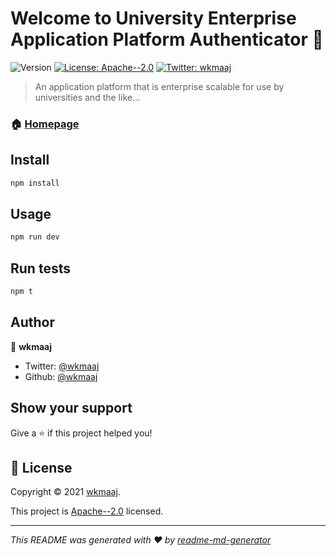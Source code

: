 # Welcome to University Enterprise Application Platform Authenticator 👋
![Version](https://img.shields.io/badge/version-0.0.1-blue.svg?cacheSeconds=2592000)
[![License: Apache--2.0](https://img.shields.io/badge/License-Apache--2.0-yellow.svg)](https://github.com/wkmaaj/ueap/blob/master/LICENSE)
[![Twitter: wkmaaj](https://img.shields.io/twitter/follow/wkmaaj.svg?style=social)](https://twitter.com/wkmaaj)

> An application platform that is enterprise scalable for use by universities and the like...

### 🏠 [Homepage](https://github.com/wkmaaj/ueap)

## Install

```sh
npm install
```

## Usage

```sh
npm run dev
```

## Run tests

```sh
npm t
```

## Author

👤 **wkmaaj**

* Twitter: [@wkmaaj](https://twitter.com/wkmaaj)
* Github: [@wkmaaj](https://github.com/wkmaaj)

## Show your support

Give a ⭐️ if this project helped you!


## 📝 License

Copyright © 2021 [wkmaaj](https://github.com/wkmaaj).

This project is [Apache--2.0](https://github.com/wkmaaj/ueap/blob/master/LICENSE) licensed.

***
_This README was generated with ❤️ by [readme-md-generator](https://github.com/kefranabg/readme-md-generator)_